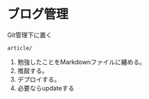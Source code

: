 # ブログ管理

Git管理下に置く
```
article/
```

1. 勉強したことをMarkdownファイルに纏める。
2. 推敲する。
3. デプロイする。
4. 必要ならupdateする
